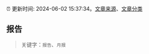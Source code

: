 :alarm_clock: 更新时间: 2024-06-02 15:37:34。[文章来源](/README.md)、[文章分类](/TAGS.md)

## 报告


> 关键字：`报告`、`月报`



